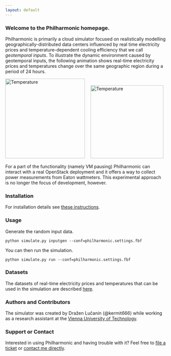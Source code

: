 ```yaml
---
layout: default
---
```


### Welcome to the Philharmonic homepage.

Philharmonic is primarily a cloud simulator focused on realistically
modelling geographically-distributed data centers influenced by real time
electricity prices and temperature-dependent cooling efficiency that we call
*geotemporal inputs*. To illustrate the dynamic environment caused by
geotemporal inputs, the following animation shows real-time electricity prices
and temperatures change over the same geographic region during
a period of 24 hours.

<img
src="https://dl.dropboxusercontent.com/u/1177591/philharmonic/prices.gif"
alt="Temperature"
style="width: 250px; margin-right: 1em;"> <img
src="https://dl.dropboxusercontent.com/u/1177591/philharmonic/temperature.gif"
alt="Temperature"
style="width: 229px;">

For a part of the functionality (namely VM pausing) Philharmonic can interact
with a real OpenStack deployment and it offers a way to collect power
measurements from Eaton wattmeters. This experimental approach is no longer
the focus of development, however.

### Installation

For installation details see
[these instructions](https://github.com/philharmonic/philharmonic#installation).

### Usage

Generate the random input data.

    python simulate.py inputgen --conf=philharmonic.settings.fbf

You can then run the simulation.

    python simulate.py run --conf=philharmonic.settings.fbf

### Datasets

The datasets of real-time electricity prices and temperatures that can be used
in the simulation are described
[here](https://github.com/philharmonic/philharmonic/tree/master/io/geotemp).

### Authors and Contributors

The simulator was created by Dražen Lučanin (@kermit666)
while working as a research assistant at the
[Vienna University of Technology](http://www.infosys.tuwien.ac.at/staff/drazen/).

### Support or Contact

Interested in using Philharmonic and having trouble with it? Feel free to
[file a ticket](https://github.com/philharmonic/philharmonic/issues) or
[contact me directly](http://www.infosys.tuwien.ac.at/staff/drazen/).
